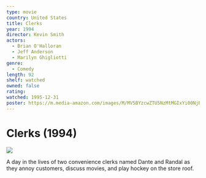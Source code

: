 ```yaml
---
type: movie
country: United States
title: Clerks
year: 1994
director: Kevin Smith
actors:
  - Brian O'Halloran
  - Jeff Anderson
  - Marilyn Ghigliotti
genre:
  - Comedy
length: 92
shelf: watched
owned: false
rating:
watched: 1995-12-31
poster: https://m.media-amazon.com/images/M/MV5BYzcwZTU5NzMtMGIxYi00NjRhLThkYTItNjhlYWQ0MjdhYWFmXkEyXkFqcGc@._V1_SX300.jpg
---
```


# Clerks (1994)

![](https://m.media-amazon.com/images/M/MV5BYzcwZTU5NzMtMGIxYi00NjRhLThkYTItNjhlYWQ0MjdhYWFmXkEyXkFqcGc@._V1_SX300.jpg)

A day in the lives of two convenience clerks named Dante and Randal as they annoy customers, discuss movies, and play hockey on the store roof.